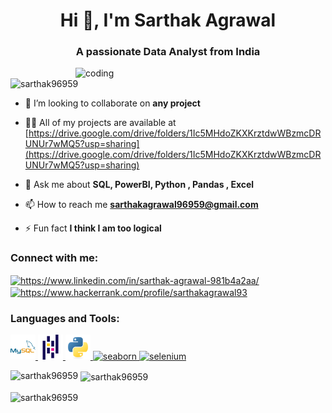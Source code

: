 <h1 align="center">Hi 👋, I'm Sarthak Agrawal</h1>
<h3 align="center">A passionate Data Analyst from India</h3>

<img align = "right" alt="coding" width="400" src = "https://miro.medium.com/v2/resize:fit:1200/1*DsIpnvUFCtKFEXCWLx3g5Q.gif">


<p align="left"> <img src="https://komarev.com/ghpvc/?username=sarthak96959&label=Profile%20views&color=0e75b6&style=flat" alt="sarthak96959" /> </p>

- 👯 I’m looking to collaborate on **any project**

- 👨‍💻 All of my projects are available at [https://drive.google.com/drive/folders/1Ic5MHdoZKXKrztdwWBzmcDRUNUr7wMQ5?usp=sharing](https://drive.google.com/drive/folders/1Ic5MHdoZKXKrztdwWBzmcDRUNUr7wMQ5?usp=sharing)

- 💬 Ask me about **SQL, PowerBI, Python , Pandas , Excel**

- 📫 How to reach me **sarthakagrawal96959@gmail.com**

- ⚡ Fun fact **I think I am too logical**

<h3 align="left">Connect with me:</h3>
<p align="left">
<a href="https://linkedin.com/in/https://www.linkedin.com/in/sarthak-agrawal-981b4a2aa/" target="blank"><img align="center" src="https://raw.githubusercontent.com/rahuldkjain/github-profile-readme-generator/master/src/images/icons/Social/linked-in-alt.svg" alt="https://www.linkedin.com/in/sarthak-agrawal-981b4a2aa/" height="30" width="40" /></a>
<a href="https://www.hackerrank.com/https://www.hackerrank.com/profile/sarthakagrawal93" target="blank"><img align="center" src="https://raw.githubusercontent.com/rahuldkjain/github-profile-readme-generator/master/src/images/icons/Social/hackerrank.svg" alt="https://www.hackerrank.com/profile/sarthakagrawal93" height="30" width="40" /></a>
</p>

<h3 align="left">Languages and Tools:</h3>
<p align="left"> <a href="https://www.mysql.com/" target="_blank" rel="noreferrer"> <img src="https://raw.githubusercontent.com/devicons/devicon/master/icons/mysql/mysql-original-wordmark.svg" alt="mysql" width="40" height="40"/> </a> <a href="https://pandas.pydata.org/" target="_blank" rel="noreferrer"> <img src="https://raw.githubusercontent.com/devicons/devicon/2ae2a900d2f041da66e950e4d48052658d850630/icons/pandas/pandas-original.svg" alt="pandas" width="40" height="40"/> </a> <a href="https://www.python.org" target="_blank" rel="noreferrer"> <img src="https://raw.githubusercontent.com/devicons/devicon/master/icons/python/python-original.svg" alt="python" width="40" height="40"/> </a> <a href="https://seaborn.pydata.org/" target="_blank" rel="noreferrer"> <img src="https://seaborn.pydata.org/_images/logo-mark-lightbg.svg" alt="seaborn" width="40" height="40"/> </a> <a href="https://www.selenium.dev" target="_blank" rel="noreferrer"> <img src="https://raw.githubusercontent.com/detain/svg-logos/780f25886640cef088af994181646db2f6b1a3f8/svg/selenium-logo.svg" alt="selenium" width="40" height="40"/> </a> </p>

<p><img align="left" src="https://github-readme-stats.vercel.app/api/top-langs?username=sarthak96959&show_icons=true&locale=en&layout=compact" alt="sarthak96959" /></p>

<p>&nbsp;<img align="center" src="https://github-readme-stats.vercel.app/api?username=sarthak96959&show_icons=true&locale=en" alt="sarthak96959" /></p>

<p><img align="center" src="https://github-readme-streak-stats.herokuapp.com/?user=sarthak96959&" alt="sarthak96959" /></p>
